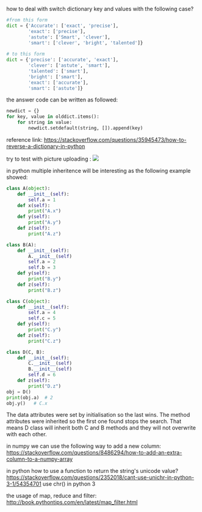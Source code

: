 how to deal with switch dictionary key and values with the following case? 
``` python
#from this form 
dict = {'Accurate': ['exact', 'precise'], 
        'exact': ['precise'], 
        'astute': ['Smart', 'clever'], 
        'smart': ['clever', 'bright', 'talented']}
        
# to this form
dict = {'precise': ['accurate', 'exact'], 
        'clever': ['astute', 'smart'], 
        'talented': ['smart'], 
        'bright': ['smart'],
        'exact': ['accurate'],
        'smart': ['astute']}
```
the answer code can be written as followed: 
```python
newdict = {}
for key, value in olddict.items():
    for string in value:
        newdict.setdefault(string, []).append(key)
```
reference link: https://stackoverflow.com/questions/35945473/how-to-reverse-a-dictionary-in-python 


try to test with picture uploading : 
![](https://i.imgur.com/anjnuhD.png)

in python multiple inheritence will be interesting as the following example showed: 
``` python 
class A(object):
    def __init__(self):
        self.a = 1
    def x(self):
        print("A.x")
    def y(self):
        print("A.y")
    def z(self):
        print("A.z")

class B(A):
    def __init__(self):
        A.__init__(self)
        self.a = 2
        self.b = 3
    def y(self):
        print("B.y")
    def z(self):
        print("B.z")

class C(object):
    def __init__(self):
        self.a = 4
        self.c = 5
    def y(self):
        print("C.y")
    def z(self):
        print("C.z")

class D(C, B):
    def __init__(self):
        C.__init__(self)
        B.__init__(self)
        self.d = 6
    def z(self):
        print("D.z")
obj = D() 
print(obj.a)  # 2
obj.y()   # C.x
```
The data attributes were set by initialisation so the last wins. The method attributes were inherited so the first one found stops the search. That means D class will inherit both C and B methods and they will not overwrite with each other. 

in numpy we can use the following way to add a new column: 
https://stackoverflow.com/questions/8486294/how-to-add-an-extra-column-to-a-numpy-array  

in python how to use a function to return the string's unicode value? 
https://stackoverflow.com/questions/2352018/cant-use-unichr-in-python-3-1/54354701  use chr() in python 3

the usage of map, reduce and filter: http://book.pythontips.com/en/latest/map_filter.html 
